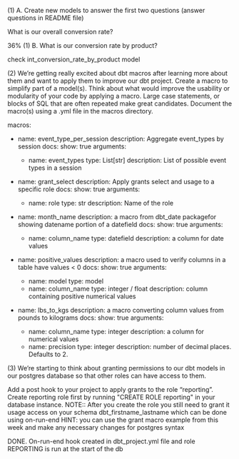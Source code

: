 (1) A. Create new models to answer the first two questions (answer questions in README file)

What is our overall conversion rate?

36%
(1) B. What is our conversion rate by product?

check int_conversion_rate_by_product model


(2) We’re getting really excited about dbt macros after learning more about them and want to apply them to improve our dbt project.
Create a macro to simplify part of a model(s). Think about what would improve the usability or modularity of your code by applying a macro. Large case statements, or blocks of SQL that are often repeated make great candidates. Document the macro(s) using a .yml file in the macros directory.

macros:
  - name: event_type_per_session
    description: Aggregate event_types by session
    docs:
      show: true
    arguments:
      - name: event_types
        type: List[str]
        description: List of possible event types in a session

  - name: grant_select
    description: Apply grants select and usage to a specific role
    docs:
      show: true
    arguments:
      - name: role
        type: str
        description: Name of the role

  - name: month_name
    description: a macro from dbt_date packagefor showing datename portion of a datefield
    docs:
      show: true
    arguments:
      - name: column_name
        type: datefield
        description: a column for date values 

  - name: positive_values
    description: a macro used to verify columns in a table have values <  0
    docs:
      show: true
    arguments:
      - name: model
        type: model
      - name: column_name
        type: integer / float
        description: column containing positive numerical values

  - name: lbs_to_kgs
    description: a macro converting column values from pounds to kilograms
    docs:
      show: true
    arguments:
      - name: column_name
        type: integer
        description: a column for numerical values 
      - name: precision
        type: integer
        description: number of decimal places. Defaults to 2.

(3) We’re starting to think about granting permissions to our dbt models in our postgres database so that other roles can have access to them.

Add a post hook to your project to apply grants to the role “reporting”. Create reporting role first by running "CREATE ROLE reporting" in your database instance.
NOTE:: After you create the role you still need to grant it usage access on your schema dbt_firstname_lastname which can be done using on-run-end
HINT: you can use the grant macro example from this week and make any necessary changes for postgres syntax

DONE. On-run-end hook created in dbt_project.yml file and role REPORTING is run at the start of the db

